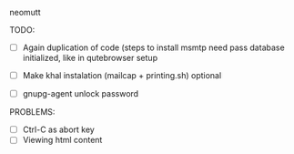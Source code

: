 neomutt

TODO:

- [ ] Again duplication of code (steps to install msmtp need pass database initialized, like in qutebrowser setup
- [ ] Make khal instalation (mailcap + printing.sh) optional
- [ ] gnupg-agent unlock password


PROBLEMS:

- [ ] Ctrl-C as abort key
- [ ] Viewing html content
